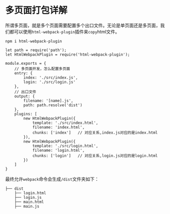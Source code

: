 # 多页面打包详解

所谓多页面，就是多个页面需要配置多个出口文件。无论是单页面还是多页面，我们都可以使用`html-webpack-plugin`插件来`copy`html文件。

`npm i html-webpack-plugin`

```
let path = require('path');
let HtmlWebpackPlugin = require('html-webpack-plugin');

module.exports = {
    // 多页面开发，怎么配置多页面
    entry: {
        index: './src/index.js',
        login: './src/login.js'
    },
    // 出口文件  
    output: {                       
        filename: '[name].js',
        path: path.resolve('dist')
    },
    plugins: [
        new HtmlWebpackPlugin({
            template: './src/index.html',   
            filename: 'index.html',
            chunks: ['index']   // 对应关系,index.js对应的是index.html
        }),
        new HtmlWebpackPlugin({
            template: './src/login.html',
            filename: 'login.html',
            chunks: ['login']   // 对应关系,login.js对应的是login.html
        })
    ]
}
```

最终允许`webpack`命令会生成`/dist`文件夹如下：

```
├── dist
    ├── login.html
    ├── login.js
    ├── main.html
    ├── main.js
```
